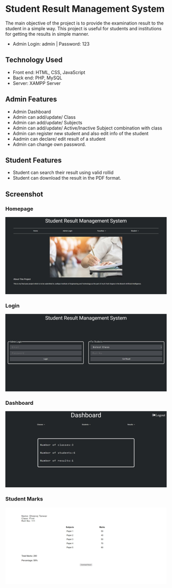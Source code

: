 # Student Result Management System

The main objective of the project is to provide the examination result to the student in a simple way.
This project is useful for students and institutions for getting the results in simple manner.

-   Admin Login: admin | Password: 123 <br/>

## Technology Used

-   Front end: HTML, CSS, JavaScript <br/>
-   Back end: PHP, MySQL <br/>
-   Server: XAMPP Server

## Admin Features

-   Admin Dashboard <br/>
-   Admin can add/update/ Class <br/>
-   Admin can add/update/ Subjects <br/>
-   Admin can add/update/ Active/Inactive Subject combination with class <br/>
-   Admin can register new student and also edit info of the student <br/>
-   Aadmin can declare/ edit result of a student <br/>
-   Admin can change own password.

## Student Features

-   Student can search their result using valid rollid <br/>
-   Student can download the result in the PDF format.

## Screenshot

### Homepage

![Home page](./images/IMG%201.jpg)

### Login

![Login Page](./images/IMG%202.jpg)

### Dashboard

![Dashboard](./images/IMG%203.jpg)

### Student Marks

![Marks](./images/IMG%204.jpg)
